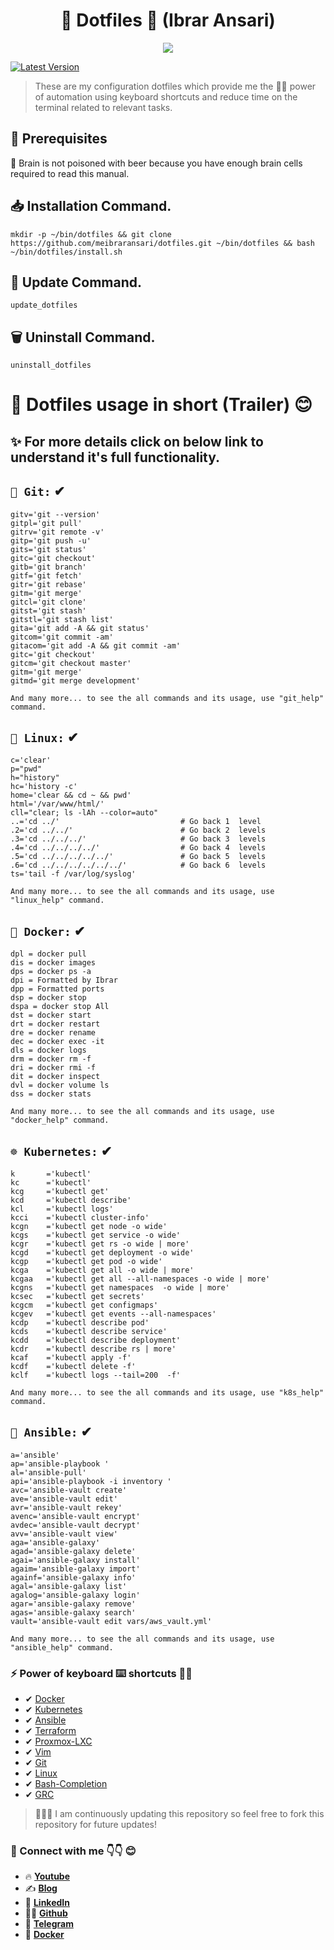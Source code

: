 <div align="center">
    <h1> 📌 Dotfiles 📁 (Ibrar Ansari) </h1>
    <img src="https://readme-typing-svg.herokuapp.com?font=Iosevka&weight=800&size=20&pause=1000&color=6791C9&background=0C0E0F&center=true&vCenter=true&random=false&width=435&lines=The+Place+Of+Aesthetic+Customization"
    <h3></h3>
</div>

[![Latest Version][releases-badge]][releases-link]


> These are my configuration dotfiles which provide me the 💪🏽 power of automation using keyboard shortcuts and reduce time on the terminal related to relevant tasks.

## 📝 Prerequisites
🧠 Brain is not poisoned with beer because you have enough brain cells required to read this manual. 

## 📥 Installation Command.

	mkdir -p ~/bin/dotfiles && git clone https://github.com/meibraransari/dotfiles.git ~/bin/dotfiles && bash ~/bin/dotfiles/install.sh

## 🔄 Update Command.

	update_dotfiles
 
## 🗑️ Uninstall Command.

	uninstall_dotfiles
 

# 📌 Dotfiles usage in short (Trailer) 😊

## ✨ For more details click on below link to understand it's full functionality.

## `🔄 Git:` ✔
```
gitv='git --version'
gitpl='git pull'
gitrv='git remote -v'
gitp='git push -u'
gits='git status'
gitc='git checkout'
gitb='git branch'
gitf='git fetch'
gitr='git rebase'
gitm='git merge'
gitcl='git clone'
gitst='git stash'
gitstl='git stash list'
gita='git add -A && git status'
gitcom='git commit -am'
gitacom='git add -A && git commit -am'
gitc='git checkout'
gitcm='git checkout master'
gitm='git merge'
gitmd='git merge development'

And many more... to see the all commands and its usage, use "git_help" command.
```
## `🐧 Linux:` ✔
```
c='clear'
p="pwd"
h="history"
hc='history -c'
home='clear && cd ~ && pwd'
html='/var/www/html/'
cll="clear; ls -lAh --color=auto"
..='cd ../'                           # Go back 1  level
.2='cd ../../'                        # Go back 2  levels
.3='cd ../../../'                     # Go back 3  levels
.4='cd ../../../../'                  # Go back 4  levels
.5='cd ../../../../../'               # Go back 5  levels
.6='cd ../../../../../../'            # Go back 6  levels
ts='tail -f /var/log/syslog'

And many more... to see the all commands and its usage, use "linux_help" command.
```
## `🐳 Docker:` ✔
```
dpl = docker pull
dis = docker images
dps = docker ps -a
dpi = Formatted by Ibrar
dpp = Formatted ports
dsp = docker stop
dspa = docker stop All
dst = docker start
drt = docker restart
dre = docker rename
dec = docker exec -it
dls = docker logs
drm = docker rm -f
dri = docker rmi -f
dit = docker inspect
dvl = docker volume ls
dss = docker stats

And many more... to see the all commands and its usage, use "docker_help" command.
```
## `☸️ Kubernetes:` ✔
```
k       ='kubectl'
kc      ='kubectl'
kcg     ='kubectl get'
kcd     ='kubectl describe'
kcl     ='kubectl logs'
kcci    ='kubectl cluster-info'
kcgn    ='kubectl get node -o wide'
kcgs    ='kubectl get service -o wide'
kcgr    ='kubectl get rs -o wide | more'
kcgd    ='kubectl get deployment -o wide'
kcgp    ='kubectl get pod -o wide'
kcga    ='kubectl get all -o wide | more'
kcgaa   ='kubectl get all --all-namespaces -o wide | more'
kcgns   ='kubectl get namespaces  -o wide | more'
kcsec   ='kubectl get secrets'
kcgcm   ='kubectl get configmaps'
kcgev   ='kubectl get events --all-namespaces'
kcdp    ='kubectl describe pod'
kcds    ='kubectl describe service'
kcdd    ='kubectl describe deployment'
kcdr    ='kubectl describe rs | more'
kcaf    ='kubectl apply -f'
kcdf    ='kubectl delete -f'
kclf    ='kubectl logs --tail=200  -f'

And many more... to see the all commands and its usage, use "k8s_help" command.
```
## `🤖 Ansible:` ✔
```
a='ansible'
ap='ansible-playbook '
al='ansible-pull'
api='ansible-playbook -i inventory '
avc='ansible-vault create'
ave='ansible-vault edit'
avr='ansible-vault rekey'
avenc='ansible-vault encrypt'
avdec='ansible-vault decrypt'
avv='ansible-vault view'
aga='ansible-galaxy'
agad='ansible-galaxy delete'
agai='ansible-galaxy install'
agaim='ansible-galaxy import'
againf='ansible-galaxy info'
agal='ansible-galaxy list'
agalog='ansible-galaxy login'
agar='ansible-galaxy remove'
agas='ansible-galaxy search'
vault='ansible-vault edit vars/aws_vault.yml' 

And many more... to see the all commands and its usage, use "ansible_help" command.
```

### ⚡️ Power of keyboard ⌨️ shortcuts 💪🏽

- ✔ [Docker](https://github.com/meibraransari/dotfiles/blob/main/docker/docker)
- ✔ [Kubernetes](https://github.com/meibraransari/dotfiles/blob/main/kubernetes/kubernetes)
- ✔ [Ansible](https://github.com/meibraransari/dotfiles/blob/main/ansible/ansible)
- ✔ [Terraform](https://github.com/meibraransari/dotfiles/blob/main/terraform/terraform)
- ✔ [Proxmox-LXC](https://github.com/meibraransari/dotfiles/blob/main/proxmox/proxmox)
- ✔ [Vim](https://github.com/meibraransari/dotfiles/blob/main/vim/vimrc)
- ✔ [Git](https://github.com/meibraransari/dotfiles/blob/main/git/git)
- ✔ [Linux](https://github.com/meibraransari/dotfiles/tree/main/linux/linux)
- ✔ [Bash-Completion](https://packages.debian.org/bookworm/bash-completion/)
- ✔ [GRC](https://github.com/meibraransari/dotfiles/blob/main/grc/grc)


> 📢📢📢 I am continuously updating this repository so feel free to fork this repository for future updates!

### 💼 Connect with me 👇👇 😊

- 🔥 [**Youtube**](https://www.youtube.com/@DevOpsinAction?sub_confirmation=1)
- ✍ [**Blog**](https://ibraransari.blogspot.com/)
- 💼 [**LinkedIn**](https://www.linkedin.com/in/ansariibrar/)
- 👨‍💻 [**Github**](https://github.com/meibraransari?tab=repositories)
- 💬 [**Telegram**](https://t.me/DevOpsinActionTelegram)
- 🐳 [**Docker**](https://hub.docker.com/u/ibraransaridocker)

[releases-badge]: https://img.shields.io/github/tag/TheLocehiliosan/yadm.svg?label=latest+release
[releases-link]: https://github.com/meibraransari/dotfiles/blob/main/README.md
